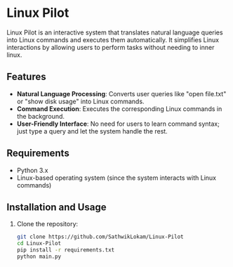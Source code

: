 # Linux Pilot

Linux Pilot is an interactive system that translates natural language queries into Linux commands and executes them automatically. It simplifies Linux interactions by allowing users to perform tasks without needing to inner linux.

## Features
- **Natural Language Processing**: Converts user queries like "open file.txt" or "show disk usage" into Linux commands.
- **Command Execution**: Executes the corresponding Linux commands in the background.
- **User-Friendly Interface**: No need for users to learn command syntax; just type a query and let the system handle the rest.

## Requirements
- Python 3.x
- Linux-based operating system (since the system interacts with Linux commands)

## Installation and Usage

1. Clone the repository:
   ```bash
   git clone https://github.com/SathwikLokam/Linux-Pilot
   cd Linux-Pilot
   pip install -r requirements.txt
   python main.py
